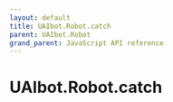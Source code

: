 ```yaml
---
layout: default
title: UAIbot.Robot.catch
parent: UAIbot.Robot
grand_parent: JavaScript API reference
---
```


# UAIbot.Robot.catch